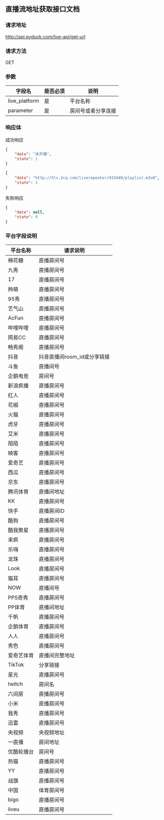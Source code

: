 ## 直播流地址获取接口文档

### 请求地址

http://api.pyduck.com/live-api/get-url

### 请求方法

GET

### 参数

字段名|是否必须|说明
-|-|-
live_platform|是|平台名称
parameter|是|房间号或者分享连接

### 响应体

成功响应

```json
{
    "data": "未开播",
    "state": 1
}
```

```json
{
    "data": "http://hls.2cq.com/liverepeater/933440/playlist.m3u8",
    "state": 1
}
```

失败响应

```json
{
    "data": null,
    "state": 0
}
```

### 平台字段说明

平台名称|请求说明
-|-
棉花糖|直播房间号
九秀|直播房间号
17|直播房间号
羚萌|直播房间号
95秀|直播房间号
艺气山|直播房间号
AcFun|直播房间号
哔哩哔哩|直播房间号
网易CC|直播房间号
畅秀阁|直播房间号
抖音|抖音直播间room_id或分享链接
斗鱼|直播间号
企鹅电竞|房间号
新浪疯播|直播房间号
红人|直播房间号
花椒|直播房间号
火猫|直播房间号
虎牙|直播房间号
艾米|直播房间号
陌陌|直播房间号
映客|直播房间号
爱奇艺|直播房间号
西瓜|直播房间号
京东|直播房间号
腾讯体育|直播间地址
KK|直播房间号
快手|直播房间ID
酷狗|直播房间号
酷我聚星|直播房间号
来疯|直播房间号
乐嗨|直播房间号
龙珠|直播房间号
Look|直播房间号
猫耳|直播房间号
NOW|直播间号
PPS奇秀|直播房间号
PP体育|直播间地址
千帆|直播房间号
企鹅体育|直播房间号
人人|直播房间号
秀色|直播房间号
爱奇艺体育|直播间完整地址
TikTok|分享链接
星光|直播房间号
twitch|房间名
六间房|直播房间号
小米|直播房间号
我秀|直播房间号
迅雷|直播房间号
央视频|央视频地址
一直播|房间地址
优酷轮播台|房间号
热猫|直播房间号
YY|直播房间号
战旗|直播房间号
中国|体育房间号
bigo|直播房间号
liveu|直播房间号